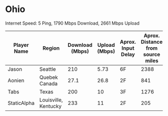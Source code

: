 # Ohio  

Internet Speed: 5 Ping, 1790 Mbps Download, 2661 Mbps Upload

| Player Name | Region | Download (Mbps) | Upload (Mbps) | Aprox. Input Delay | Aprox. Distance from source miles | 
|-|-|-|-|-|-|
| Jason | Seattle | 210 | 5.73 | 6F | 2388 |  
| Aonien | Quebek Canada | 27.1 | 26.8 | 2F | 841 |  
| Tabs | Texas | 200 | 10 | 3F | 1276 |  
| StaticAlpha | Louisville, Kentucky | 233 | 11 | 2F | 205 |  
